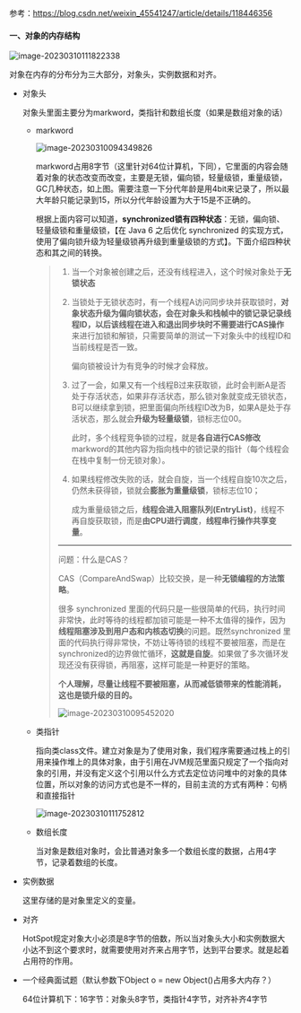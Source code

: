 参考：https://blog.csdn.net/weixin_45541247/article/details/118446356

#### 一、对象的内存结构

![image-20230310111822338](https://springboot-vue-blog.oss-cn-hangzhou.aliyuncs.com/img-for-typora/image-20230310111822338.png)

对象在内存的分布分为三大部分，对象头，实例数据和对齐。

* 对象头

  对象头里面主要分为markword，类指针和数组长度（如果是数组对象的话）

  * markword

    ![image-20230310094349826](http://springboot-vue-blog.oss-cn-hangzhou.aliyuncs.com/img-for-typora/image-20230310094349826.png?OSSAccessKeyId=LTAI5tCou6b1axdozAZhA4qP&Expires=9000000001&Signature=VzO7F7TubW75/750Fu9qNaNMPB4=)
    
    markword占用8字节（这里针对64位计算机，下同），它里面的内容会随着对象的状态改变而改变，主要是无锁，偏向锁，轻量级锁，重量级锁，GC几种状态，如上图。需要注意一下分代年龄是用4bit来记录了，所以最大年龄只能记录到15，所以分代年龄设置为大于15是不正确的。
    
    根据上面内容可以知道，**synchronized锁有四种状态**：无锁，偏向锁、轻量级锁和重量级锁，【在 Java 6 之后优化 synchronized 的实现方式，使用了偏向锁升级为轻量级锁再升级到重量级锁的方式】。下面介绍四种状态和其之间的转换。
    
    > 1. 当一个对象被创建之后，还没有线程进入，这个时候对象处于**无锁状态**
    >
    > 2. 当锁处于无锁状态时，有一个线程A访问同步块并获取锁时，**对象状态升级为偏向锁状态，**会在对象头和栈帧中的锁记录记录线程ID，以后该线程在进入和退出同步块时不需要进行**CAS操作**来进行加锁和解锁，只需要简单的测试一下对象头中的线程ID和当前线程是否一致。
    >
    >    偏向锁被设计为有竞争的时候才会释放。
    >
    > 3. 过了一会，如果又有一个线程B过来获取锁，此时会判断A是否处于存活状态，如果非存活状态，那么锁对象就变成无锁状态，B可以继续拿到锁，把里面偏向所线程ID改为B，如果A是处于存活状态，那么就会**升级为轻量级锁**，锁标志位00。
    >
    >    此时，多个线程竞争锁的过程，就是**各自进行CAS修改**markword的其他内容为指向栈中的锁记录的指针（每个线程会在栈中复制一份无锁对象）。
    >    
    > 4. 如果线程修改失败的话，就会自旋，当一个线程自旋10次之后，仍然未获得锁，锁就会**膨胀为重量级锁**，锁标志位10；
    >
    >    成为重量级锁之后，**线程会进入阻塞队列(EntryList)**，线程不再自旋获取锁，而是**由CPU进行调度**，**线程串行操作共享变量**。
    >
    > -----------
    >
    > 
    >
    > 问题：什么是CAS？
    >
    > CAS（CompareAndSwap）比较交换，是一种**无锁编程的方法策略**。
    >
    > 很多 synchronized 里面的代码只是一些很简单的代码，执行时间非常快，此时等待的线程都加锁可能是一种不太值得的操作，因为**线程阻塞涉及到用户态和内核态切换**的问题。既然synchronized 里面的代码执行得非常快，不妨让等待锁的线程不要被阻塞，而是在 synchronized的边界做忙循环，**这就是自旋**。如果做了多次循环发现还没有获得锁，再阻塞，这样可能是一种更好的策略。
    >
    > **个人理解，尽量让线程不要被阻塞，从而减低锁带来的性能消耗，这也是锁升级的目的。**
    >
    > ![image-20230310095452020](http://springboot-vue-blog.oss-cn-hangzhou.aliyuncs.com/img-for-typora/image-20230310095452020.png?OSSAccessKeyId=LTAI5tCou6b1axdozAZhA4qP&Expires=9000000001&Signature=EIzkebxDyzDWkXgod00Fez1EDfs=)
    
  * 类指针
  
    指向类class文件。建立对象是为了使用对象，我们程序需要通过栈上的引用来操作堆上的具体对象，由于引用在JVM规范里面只规定了一个指向对象的引用，并没有定义这个引用以什么方式去定位访问堆中的对象的具体位置，所以对象的访问方式也是不一样的，目前主流的方式有两种：句柄和直接指针
  
    ![image-20230310111752812](https://springboot-vue-blog.oss-cn-hangzhou.aliyuncs.com/img-for-typora/image-20230310111752812.png)
  
  * 数组长度
  
    当对象是数组对象时，会比普通对象多一个数组长度的数据，占用4字节，记录着数组的长度。
  
* 实例数据

  这里存储的是对象里定义的变量。

* 对齐

  HotSpot规定对象大小必须是8字节的倍数，所以当对象头大小和实例数据大小达不到这个要求时，就需要使用对齐来占用字节，达到平台要求。就是起着占用符的作用。

* 一个经典面试题（默认参数下Object o = new Object()占用多大内存？）

  64位计算机下：16字节：对象头8字节，类指针4字节，对齐补齐4字节
